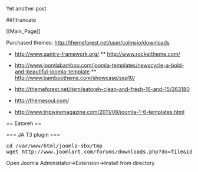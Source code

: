 Yet another post

[meta:author]: <> (Jonas Colmsjo)
[meta:title]: <> (Website-templates.md)
[meta:date]: <> (2012-01-01)
[meta:nested:key]: <> (Metadata value)

##!!truncate


[[Main_Page]]


Purchased themes: http://themeforest.net/user/colmsjo/downloads

* http://www.gantry-framework.org/
** http://www.rockettheme.com/

* http://www.joomlabamboo.com/joomla-templates/newscycle-a-bold-and-beautiful-joomla-template
** http://www.bambootheme.com/showcase/sep10/

* http://themeforest.net/item/eatoreh-clean-and-fresh-16-and-15/263180

* http://themesoul.com/

* http://www.tripwiremagazine.com/2011/08/joomla-1-6-templates.html


== Eatoreh ==



=== JA T3 plugin ===


<pre>
cd /var/www/html/joomla-sbx/tmp
wget http://www.joomlart.com/forums/downloads.php?do=file&id=2089&act=down
</pre>

Open Joomla Administator->Extension->Install from directory
